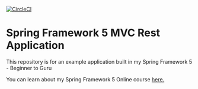 [![CircleCI](https://circleci.com/gh/huynhquynh-dev/spring5-mvc-rest-swagger-sample.svg?style=svg)](https://circleci.com/gh/huynhquynh-dev/spring5-mvc-rest-swagger-sample)
# Spring Framework 5 MVC Rest Application

This repository is for an example application built in my Spring Framework 5 - Beginner to Guru

You can learn about my Spring Framework 5 Online course [here.](https://github.com/huynhquynh-dev/spring5-mvc-rest-swagger-sample)